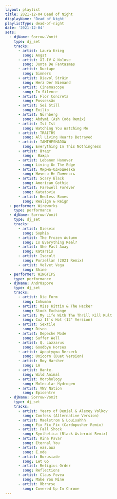 ```yaml
---
layout: playlist
title: 2021-12-04 Dead of Night
displayName: 'Dead of Night'
playlistType: dead-of-night
date: '2021-12-04'
sets:
  - djName: Sorrow-Vomit
    type: dj_set
    tracks:
      - artist: Laura Krieg
        song: Angst
      - artist: XI-IV & No1ose
        song: Junta De Fantasmas
      - artist: Ductape
        song: Sinners
      - artist: Diavol Strâin
        song: Herz Der Niemand
      - artist: Cinemascope
        song: In Silence
      - artist: Flor Concreta
        song: Possessão
      - artist: Sei Still
        song: Exilio
      - artist: Nürnberg
        song: Abdymi (Ash Code Remix)
      - artist: Ist Ist
        song: Watching You Watching Me
      - artist: TRAITRS
        song: All Living Hearts Betrayed
      - artist: IAMTHESHADOW
        song: Everything In This Nothingness
      - artist: Штадт
        song:  Жажда
      - artist: Lebanon Hanover
        song: Living On The Edge
      - artist: Фирма-Однодневка
        song: Ничего Не Поменять
      - artist: Scary Black
        song: American Gothic
      - artist: Farewell Forever
        song: Katatovia
      - artist: Bedless Bones
        song: Realign & Reign
  - performer: Wireworks
    type: performance        
  - djName: Sorrow-Vomit
    type: dj_set
    tracks:
      - artist: Diesein
        song: Sophia
      - artist: The Frozen Autumn
        song: Is Everything Real?
      - artist: She Past Away
        song: Katarsis
      - artist: Isocult
        song: Porzellan (2021 Remix)
      - artist: Velvet Vega
        song: Shine
  - performer: WINGTIPS
    type: performance
  - djName: AndrOspore
    type: dj_set
    tracks:
      - artist: Die Form
        song: Inhuman
      - artist: Miss Kittin & The Hacker
        song: Stock Exchange
      - artist: My Life With The Thrill Kill Kult
        song: Cuz It's Hot (12" Version)
      - artist: Sextile
        song: Disco
      - artist: Depeche Mode
        song: Suffer Well
      - artist: Q. Lazzarus
        song: Goodbye Horses
      - artist: Apoptygma Berzerk
        song: Unicorn (Duet Version)
      - artist: Boy Harsher
        song: LA
      - artist: Hante.
        song: Wild Animal
      - artist: Morphology
        song: Molecular Hydrogen
      - artist: VNV Nation
        song: Epicentre    
  - djName: Sorrow-Vomit
    type: dj_set
    tracks:
      - artist: Years of Denial & Alexey Volkov
        song: Confess (Alternative Version)
      - artist: Maelstrom & Louisahhh
        song: Fix Fix Fix (Cardopusher Remix)
      - artist: Fall Shock
        song: Synthetica (Black Asteroid Remix)
      - artist: Rina Pavar
        song: Eternal You
      - artist: нат.аша
        song: E.nde
      - artist: Borusiade
        song: Let Go
      - artist: Religius Order
        song: Reflections
      - artist: Claus Fovea
        song: Make You Mine
      - artist: Rbrnrse
        song: Covered Up In Chrome
---
```

